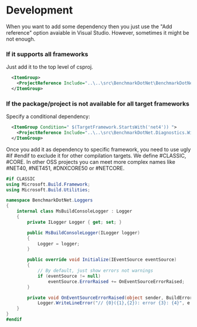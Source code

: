 # Development

When you want to add some dependency then you just use the "Add reference" option avaiable in Visual Studio. However, sometimes it might be not enough.

### If it supports all frameworks 

Just add it to the top level of csproj.

```xml
  <ItemGroup>
    <ProjectReference Include="..\..\src\BenchmarkDotNet\BenchmarkDotNet.csproj" />
  </ItemGroup>
```

### If the package/project is not available for all target frameworks

Specify a conditional dependency:

```xml
  <ItemGroup Condition=" $(TargetFramework.StartsWith('net4')) ">
    <ProjectReference Include="..\..\src\BenchmarkDotNet.Diagnostics.Windows\BenchmarkDotNet.Diagnostics.Windows.csproj" />
  </ItemGroup>
```

Once you add it as dependency to specific framework, you need to use ugly #if #endif to exclude it for other compilation targets. 
We define #CLASSIC, #CORE. In other OSS projects you can meet more complex names like #NET40, #NET451, #DNXCORE50 or #NETCORE. 

```cs
#if CLASSIC
using Microsoft.Build.Framework;
using Microsoft.Build.Utilities;

namespace BenchmarkDotNet.Loggers
{
    internal class MsBuildConsoleLogger : Logger
    {
        private ILogger Logger { get; set; }

        public MsBuildConsoleLogger(ILogger logger)
        {
            Logger = logger;
        }

        public override void Initialize(IEventSource eventSource)
        {
            // By default, just show errors not warnings
            if (eventSource != null)
                eventSource.ErrorRaised += OnEventSourceErrorRaised;
        }

        private void OnEventSourceErrorRaised(object sender, BuildErrorEventArgs e) =>
            Logger.WriteLineError("// {0}({1},{2}): error {3}: {4}", e.File, e.LineNumber, e.ColumnNumber, e.Code, e.Message);
    }
}
#endif
```